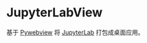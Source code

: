JupyterLabView
==============

基于 [Pywebview](https://github.com/r0x0r/pywebview) 将 [JupyterLab](https://github.com/jupyterlab/jupyterlab) 打包成桌面应用。
